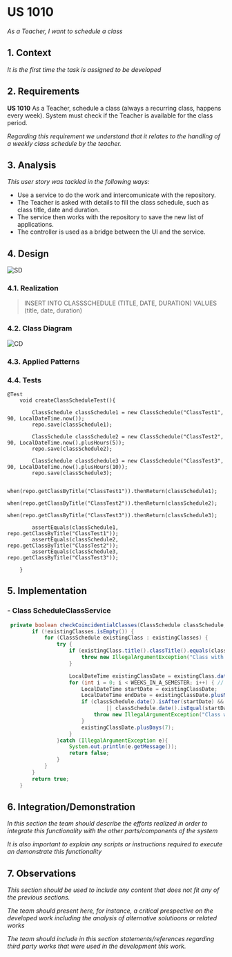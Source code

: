 # US 1010

*As a Teacher, I want to schedule a class*

## 1. Context

*It is the first time the task is assigned to be developed*

## 2. Requirements

**US 1010** As a Teacher, schedule a class (always a recurring class, happens every week). System must check if the Teacher is available for the class period.

*Regarding this requirement we understand that it relates to the handling of a weekly class schedule by the teacher.*

## 3. Analysis

*This user story was tackled in the following ways:*

* Use a service to do the work and intercomunicate with the repository.
* The Teacher is asked with details to fill the class schedule, such as class title, date and duration.
* The service then works with the repository to save the new list of applications.
* The controller is used as a bridge between the UI and the service.


## 4. Design

![SD](SD.svg "US 1010 Sequence Diagram")  

### 4.1. Realization

>INSERT INTO CLASSSCHEDULE (TITLE, DATE, DURATION)
> VALUES (title, date, duration)

### 4.2. Class Diagram

![CD](CD.svg "US 1010 Class Diagram")

### 4.3. Applied Patterns

### 4.4. Tests

```
@Test
    void createClassScheduleTest(){

        ClassSchedule classSchedule1 = new ClassSchedule("ClassTest1", 90, LocalDateTime.now());
        repo.save(classSchedule1);

        ClassSchedule classSchedule2 = new ClassSchedule("ClassTest2", 90, LocalDateTime.now().plusHours(5));
        repo.save(classSchedule2);

        ClassSchedule classSchedule3 = new ClassSchedule("ClassTest3", 90, LocalDateTime.now().plusHours(10));
        repo.save(classSchedule3);

        when(repo.getClassByTitle("ClassTest1")).thenReturn(classSchedule1);
        when(repo.getClassByTitle("ClassTest2")).thenReturn(classSchedule2);
        when(repo.getClassByTitle("ClassTest3")).thenReturn(classSchedule3);

        assertEquals(classSchedule1, repo.getClassByTitle("ClassTest1"));
        assertEquals(classSchedule2, repo.getClassByTitle("ClassTest2"));
        assertEquals(classSchedule3, repo.getClassByTitle("ClassTest3"));

    }
````

## 5. Implementation

### - Class ScheduleClassService

```java
 private boolean checkCoincidentialClasses(ClassSchedule classSchedule, List<ClassSchedule> existingClasses){
        if (!existingClasses.isEmpty()) {
            for (ClassSchedule existingClass : existingClasses) {
                try {
                    if (existingClass.title().classTitle().equals(classSchedule.title().classTitle())) {
                        throw new IllegalArgumentException("Class with this title already exists. Not saved!");
                    }

                    LocalDateTime existingClassDate = existingClass.date();
                    for (int i = 0; i < WEEKS_IN_A_SEMESTER; i++) { // 16 amount of weeks in a semester
                        LocalDateTime startDate = existingClassDate;
                        LocalDateTime endDate = existingClassDate.plusMinutes(existingClass.duration());
                        if (classSchedule.date().isAfter(startDate) && classSchedule.date().isBefore(endDate)
                                || classSchedule.date().isEqual(startDate) || classSchedule.date().isEqual(endDate)) {
                            throw new IllegalArgumentException("Class with this date already exists. Not saved!");
                        }
                        existingClassDate.plusDays(7);
                    }
                }catch (IllegalArgumentException e){
                    System.out.println(e.getMessage());
                    return false;
                }
            }
        }
        return true;
    }

```

## 6. Integration/Demonstration

*In this section the team should describe the efforts realized in order to integrate this functionality with the other parts/components of the system*

*It is also important to explain any scripts or instructions required to execute an demonstrate this functionality*

## 7. Observations

*This section should be used to include any content that does not fit any of the previous sections.*

*The team should present here, for instance, a critical prespective on the developed work including the analysis of alternative solutioons or related works*

*The team should include in this section statements/references regarding third party works that were used in the development this work.*
